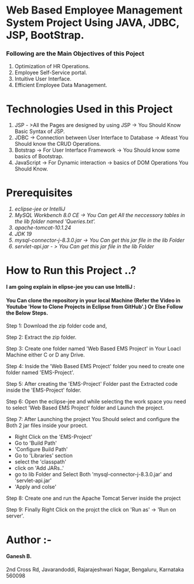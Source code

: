 # Web Based Employee Management System Project Using JAVA, JDBC, JSP, BootStrap.
<h3>Following are the Main Objectives of this Poject</h3>
<ol type="1">
<li>Optimization of HR Operations.</li>
<li>Employee Self-Service portal.</li>
<li>Intuitive User Interface.</li>
<li>Efficient Employee Data Management.</li>
</li>
</ol>
<h1>Technologies Used in this Project</h1></h1>
<ol>
  <li>JSP - >All the Pages are designed by using JSP -> You Should Know Basic Syntax of JSP.</li>
  <li>JDBC -> Connection between User Interface to Database -> Atleast You Should know the CRUD Operations.</li>
  <li>Botstrap -> For User Interface Framework -> You Should know some basics of Bootstrap.</li>
  <li>JavaScript -> For Dynamic interaction -> basics of DOM Operations You Should Know.</li>
</ol>
<h1>Prerequisites </h1>
<ol type="1">
<i>
<li>eclipse-jee or IntelliJ</li>  
<li>MySQL Workbench 8.0 CE -> You Can get All the neccessory tables in the lib folder named 'Queries.txt'.</li>
<li>apache-tomcat-10.1.24</li>
<li>JDK 19</li>
  <li>mysql-connector-j-8.3.0.jar -> You Can get this jar file in the lib Folder</li>
  <li>servlet-api.jar - > You Can get this jar file in the lib Folder</li>
</li>
</i>  
</ol>

<h1>How to Run this Project ..?</h1>
<h4>I am going explain in elipse-jee you can use IntelliJ : </h4>
<h4>You Can clone the repository in your local Machine (Refer the Video in Youtube 'How to Clone Projects in Eclipse from GitHub'.) Or Else Follow the Below Steps.</h4>
<p>Step 1: Download the zip folder code and, </p>
<p>Step 2: Extract the zip folder.</p>
<p>Step 3: Create one folder named 'Web Based EMS Project' in Your Loacl Machine either C or D any Drive.</p>
<p>Step 4: Inside the 'Web Based EMS Project' folder you need to create one folder named 'EMS-Project'. </p>
<p>Step 5: After creating the 'EMS-Project' Folder past the Extracted code inside the 'EMS-Project' folder.</p>
<p>Step 6: Open the eclipse-jee and while selecting the work space you need to select 'Web Based EMS Project' folder and Launch the project. </p>
<p>Step 7: After Launching the project You Should select and configure the Both 2 jar files inside your proect.</p>
<ul>
  <li>Right Click on the 'EMS-Project' </li>
  <li>Go to 'Build Path'</li>
  <li> 'Configure Build Path'</li>
  <li>Go to 'Libraries' section </li>
  <li>select the 'classpath'</li>
  <li>click on 'Add JARs..'</li>
  <li>go to lib Folder and Select Both 'mysql-connector-j-8.3.0.jar' and 'servlet-api.jar' </li>
  <li>'Apply and colse'</li>
</ul>
<p>Step 8: Create one and run the Apache Tomcat Server inside the project</p>
<p>Step 9: Finally Right Click on the projct the click on 'Run as' -> 'Run on server'.</p>

# Author :-
<h4>Ganesh B.</h4>
<p>2nd Cross Rd, Javarandoddi, Rajarajeshwari Nagar, Bengaluru, Karnataka 560098</p>


